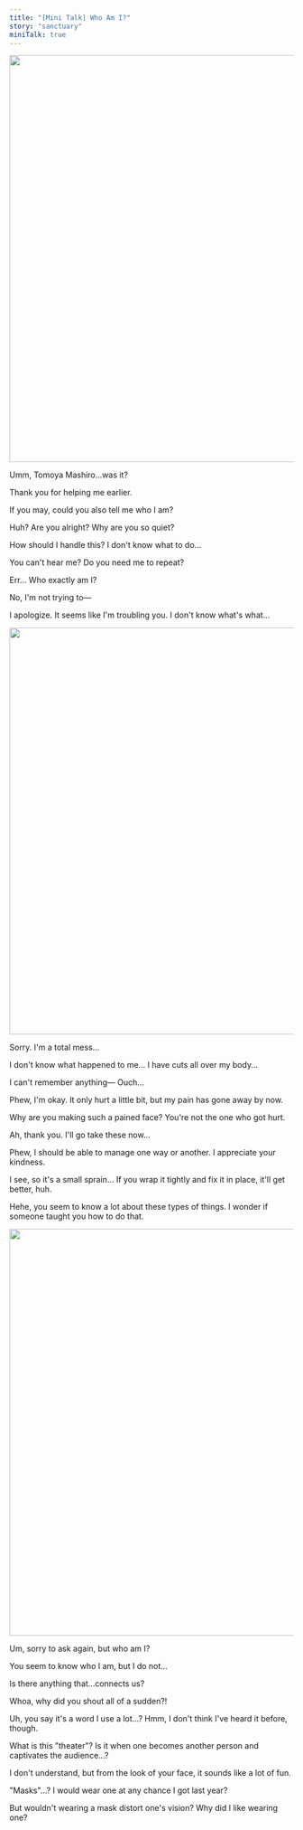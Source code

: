 ```yaml
---
title: "[Mini Talk] Who Am I?"
story: "sanctuary"
miniTalk: true
---
```


<Image src="/img/tl/sanctuary/mini_talk/wataru/2/1.jpg" layout="responsive" width="1560" height="720" quality="100" />

<Bubble character="Wataru">

Umm, Tomoya Mashiro...was it?

Thank you for helping me earlier.

If you may, could you also tell me who I am?

</Bubble>

<MiniTalk speaker="Tomoya" response="........." replier="Wataru">

Huh? Are you alright? Why are you so quiet?

How should I handle this? I don't know what to do...

</MiniTalk>

<MiniTalk speaker="Tomoya" response="What are you even saying..." replier="Wataru">

You can't hear me? Do you need me to repeat?

Err... Who exactly am I?

</MiniTalk>

<MiniTalk speaker="Tomoya" response="Are you still messing with me?" replier="Wataru">

No, I'm not trying to—

I apologize. It seems like I'm troubling you. I don't know what's what...

</MiniTalk>

<Image src="/img/tl/sanctuary/mini_talk/wataru/2/2.jpg" layout="responsive" width="1560" height="720" quality="100" />

<Bubble character="Wataru">

Sorry. I'm a total mess...

I don't know what happened to me... I have cuts all over my body...

I can't remember anything— Ouch...

</Bubble>

<MiniTalk speaker="Tomoya" response="Are you okay?!" replier="Wataru">

Phew, I'm okay. It only hurt a little bit, but my pain has gone away by now.

Why are you making such a pained face? You're not the one who got hurt.

</MiniTalk>

<MiniTalk speaker="Tomoya" response="Painkillers should help..." replier="Wataru">

Ah, thank you. I'll go take these now...

Phew, I should be able to manage one way or another. I appreciate your kindness.

</MiniTalk>

<MiniTalk speaker="Tomoya" response="I'll wrap a bandage around your ankle again." replier="Wataru">

I see, so it's a small sprain... If you wrap it tightly and fix it in place, it'll get better, huh.

Hehe, you seem to know a lot about these types of things. I wonder if someone taught you how to do that.

</MiniTalk>

<Image src="/img/tl/sanctuary/mini_talk/wataru/2/3.jpg" layout="responsive" width="1560" height="720" quality="100" />

<Bubble character="Wataru">

Um, sorry to ask again, but who am I?

You seem to know who I am, but I do not...

Is there anything that...connects us?

</Bubble>

<MiniTalk speaker="Tomoya" response="_Amazing!_" replier="Wataru">

Whoa, why did you shout all of a sudden?!

Uh, you say it's a word I use a lot...? Hmm, I don't think I've heard it before, though.

</MiniTalk>

<MiniTalk speaker="Tomoya" response="Theater." replier="Wataru">

What is this "theater"? Is it when one becomes another person and captivates the audience...?

I don't understand, but from the look of your face, it sounds like a lot of fun.

</MiniTalk>

<MiniTalk speaker="Tomoya" response="Masks." replier="Wataru">

"Masks"...? I would wear one at any chance I got last year?

But wouldn't wearing a mask distort one's vision? Why did I like wearing one?

</MiniTalk>

<Credits tl="[Ren](https://tomoya.moe)" tlc="<a href='https://twitter.com/trystofstarrs'>remi</a>" qc="<a href='https://honeyspades.tumblr.com'>honeyspades</a>" />
